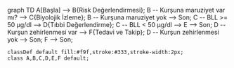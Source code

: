 graph TD
    A[Başla] --> B{Risk Değerlendirmesi};
    B -- Kurşuna maruziyet var mı? --> C{Biyolojik İzleme};
    B -- Kurşuna maruziyet yok -->  Son;
    C -- BLL >= 50 µg/dl --> D{Tıbbi Değerlendirme};
    C -- BLL < 50 µg/dl --> E --> Son;
    D -- Kurşun zehirlenmesi var --> F{Tedavi ve Takip};
    D -- Kurşun zehirlenmesi yok --> Son;
    F --> Son;
    
    classDef default fill:#f9f,stroke:#333,stroke-width:2px;
    class A,B,C,D,E,F default;
